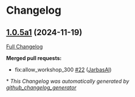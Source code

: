 # Changelog

## [1.0.5a1](https://github.com/OpenVoiceOS/ovos-common-query-pipeline-plugin/tree/1.0.5a1) (2024-11-19)

[Full Changelog](https://github.com/OpenVoiceOS/ovos-common-query-pipeline-plugin/compare/1.0.4...1.0.5a1)

**Merged pull requests:**

- fix:allow\_workshop\_300 [\#22](https://github.com/OpenVoiceOS/ovos-common-query-pipeline-plugin/pull/22) ([JarbasAl](https://github.com/JarbasAl))



\* *This Changelog was automatically generated by [github_changelog_generator](https://github.com/github-changelog-generator/github-changelog-generator)*

